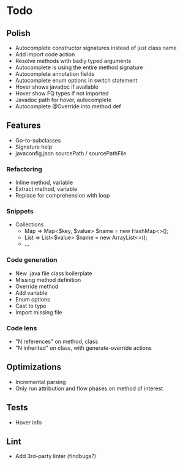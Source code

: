 # Todo

## Polish
* Autocomplete constructor signatures instead of just class name
* Add import code action
* Resolve methods with badly typed arguments
* Autocomplete is using the entire method signature
* Autocomplete annotation fields
* Autocomplete enum options in switch statement
* Hover shows javadoc if available
* Hover show FQ types if not imported
* Javadoc path for hover, autocomplete
* Autocomplete @Override into method def

## Features 
* Go-to-subclasses
* Signature help
* javaconfig.json sourcePath / sourcePathFile

### Refactoring
* Inline method, variable
* Extract method, variable
* Replace for comprehension with loop

### Snippets
* Collections
  * Map => Map<$key, $value> $name = new HashMap<>();
  * List => List<$value> $name = new ArrayList<>();
  * ...

### Code generation
* New .java file class boilerplate
* Missing method definition
* Override method
* Add variable
* Enum options
* Cast to type
* Import missing file

### Code lens
* "N references" on method, class
* "N inherited" on class, with generate-override actions

## Optimizations
* Incremental parsing
* Only run attribution and flow phases on method of interest

## Tests
* Hover info

## Lint
* Add 3rd-party linter (findbugs?)